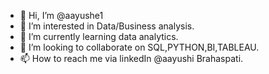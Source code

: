 - 👋 Hi, I’m @aayushe1
- 👀 I’m interested in Data/Business analysis.
- 🌱 I’m currently learning data analytics.
- 💞️ I’m looking to collaborate on SQL,PYTHON,BI,TABLEAU.
- 📫 How to reach me via linkedIn @aayushi Brahaspati.
  

<!---
aayushe1/aayushe1 is a ✨ special ✨ repository because its `README.md` (this file) appears on your GitHub profile.
You can click the Preview link to take a look at your changes.
--->
